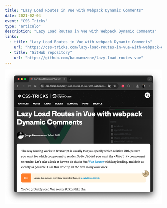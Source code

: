 ```yaml
---
title: "Lazy Load Routes in Vue with Webpack Dynamic Comments"
date: 2021-02-04
event: "CSS Tricks"
type: "artículo"
description: "Lazy Load Routes in Vue with Webpack Dynamic Comments"
links:
  - title: "Lazy Load Routes in Vue with webpack Dynamic Comments"
    url: "https://css-tricks.com/lazy-load-routes-in-vue-with-webpack-dynamic-comments/"
  - title: "GitHub repository"
    url: "https://github.com/baumannzone/lazy-load-routes-vue"
---
```


![Lazy Load Routes in Vue with webpack Dynamic Comments](../../assets/talks/lazy-load-routes-in-vue-css-tricks/main.png)
